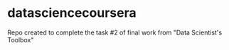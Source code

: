 # datasciencecoursera
Repo created to complete the task #2 of final work from "Data Scientist's Toolbox"
